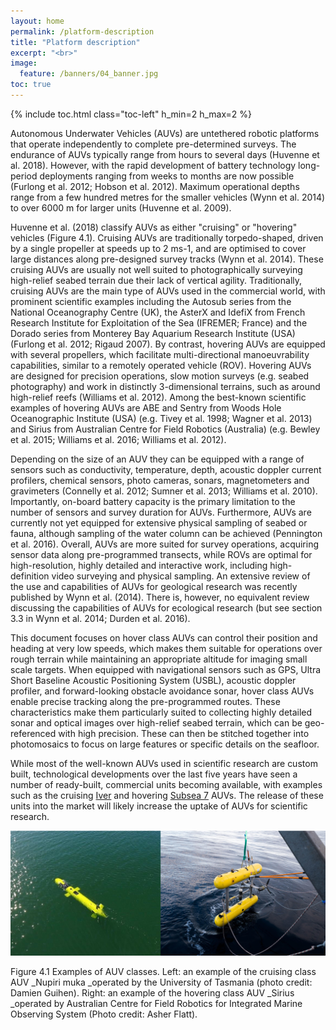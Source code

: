 ```yaml
---
layout: home
permalink: /platform-description
title: "Platform description"
excerpt: "<br>"
image:
  feature: /banners/04_banner.jpg
toc: true
---
```

{% include toc.html class="toc-left" h_min=2 h_max=2 %}

Autonomous Underwater Vehicles (AUVs) are untethered robotic platforms that operate independently to complete pre-determined surveys. The endurance of AUVs typically range from hours to several days (Huvenne et al. 2018). However, with the rapid development of battery technology long-period deployments ranging from weeks to months are now possible (Furlong et al. 2012; Hobson et al. 2012). Maximum operational depths range from a few hundred metres for the smaller vehicles (Wynn et al. 2014) to over 6000 m for larger units (Huvenne et al. 2009). 

Huvenne et al. (2018) classify AUVs as either "cruising" or "hovering" vehicles (Figure 4.1). Cruising AUVs are traditionally torpedo-shaped, driven by a single propeller at speeds up to 2 ms-1, and are optimised to cover large distances along pre-designed survey tracks (Wynn et al. 2014). These cruising AUVs are usually not well suited to photographically surveying high-relief seabed terrain due their lack of vertical agility. Traditionally, cruising AUVs are the main type of AUVs used in the commercial world, with prominent scientific examples including the Autosub series from the National Oceanography Centre (UK), the AsterX and IdefiX from French Research Institute for Exploitation of the Sea (IFREMER; France) and the Dorado series from Monterey Bay Aquarium Research Institute (USA) (Furlong et al. 2012; Rigaud 2007). By contrast, hovering AUVs are equipped with several propellers, which facilitate multi-directional manoeuvrability capabilities, similar to a remotely operated vehicle (ROV). Hovering AUVs are designed for precision operations, slow motion surveys (e.g. seabed photography) and work in distinctly 3-dimensional terrains, such as around high-relief reefs (Williams et al. 2012). Among the best-known scientific examples of hovering AUVs are ABE and Sentry from Woods Hole Oceanographic Institute (USA) (e.g. Tivey et al. 1998; Wagner et al. 2013) and Sirius from Australian Centre for Field Robotics (Australia) (e.g. Bewley et al. 2015; Williams et al. 2016; Williams et al. 2012). 

Depending on the size of an AUV they can be equipped with a range of sensors such as conductivity, temperature, depth, acoustic doppler current profilers, chemical sensors, photo cameras, sonars, magnetometers and gravimeters  (Connelly et al. 2012; Sumner et al. 2013; Williams et al. 2010). Importantly, on-board battery capacity is the primary limitation to the number of sensors and survey duration for AUVs. Furthermore, AUVs are currently not yet equipped for extensive physical sampling of seabed or fauna, although sampling of the water column can be achieved (Pennington et al. 2016). Overall, AUVs are more suited for survey operations, acquiring sensor data along pre-programmed transects, while ROVs are optimal for high-resolution, highly detailed and interactive work, including high-definition video surveying and physical sampling. An extensive review of the use and capabilities of AUVs for geological research was recently published by Wynn et al. (2014). There is, however, no equivalent review discussing the capabilities of AUVs for ecological research (but see section 3.3 in Wynn et al. 2014; Durden et al. 2016). 

This document focuses on hover class AUVs can control their position and heading at very low speeds, which makes them suitable for operations over rough terrain while maintaining an appropriate altitude for imaging small scale targets. When equipped with navigational sensors such as GPS, Ultra Short Baseline Acoustic Positioning System (USBL), acoustic doppler profiler, and forward-looking obstacle avoidance sonar, hover class AUVs enable precise tracking along the pre-programmed routes. These characteristics make them particularly suited to collecting highly detailed sonar and optical images over high-relief seabed terrain, which can be geo-referenced with high precision. These can then be stitched together into photomosaics to focus on large features or specific details on the seafloor.

While most of the well-known AUVs used in scientific research are custom built, technological developments over the last five years have seen a number of ready-built, commercial units becoming available, with examples such as the cruising [Iver](http://www.iver-auv.com) and hovering [Subsea 7](http://www.subsea7.com/content/dam/subsea7/documents/technologyandassets/LOF_AIV.pdf) AUVs. The release of these units into the market will likely increase the uptake of AUVs for scientific research.


![alt_text](images/figures/figure_1.png "image_tooltip")


Figure 4.1 Examples of AUV classes. Left: an example of the cruising class AUV _Nupiri muka _operated by the University of Tasmania (photo credit: Damien Guihen). Right: an example of the hovering class AUV _Sirius _operated by Australian Centre for Field Robotics for Integrated Marine Observing System (Photo credit: Asher Flatt).
